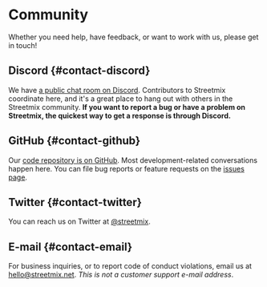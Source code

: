 # Community

Whether you need help, have feedback, or want to work with us, please get in touch!

## Discord {#contact-discord}

We have [a public chat room on Discord](https://strt.mx/discord). Contributors to Streetmix coordinate here, and it's a great place to hang out with others in the Streetmix community. **If you want to report a bug or have a problem on Streetmix, the quickest way to get a response is through Discord.**

## GitHub {#contact-github}

Our [code repository is on GitHub](https://github.com/streetmix/streetmix). Most development-related conversations happen here. You can file bug reports or feature requests on the [issues page](https://github.com/streetmix/streetmix/issues).

## Twitter {#contact-twitter}

You can reach us on Twitter at [@streetmix](https://twitter.com/streetmix).

## E-mail {#contact-email}

For business inquiries, or to report code of conduct violations, email us at <hello@streetmix.net>. _This is not a customer support e-mail address_.
